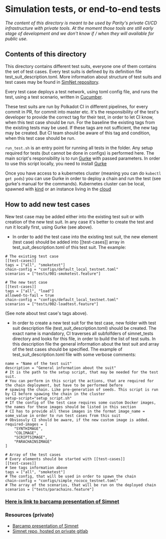 # Simulation tests, or end-to-end tests

_The content of this directory is meant to be used by Parity's private CI/CD
infrastructure with private tools. At the moment those tools are still early
stage of development and we don't know if / when they will available for
public use._

## Contents of this directory

This directory contains different test suits, everyone one of them contains the set of test cases.
Every test suits is defined by its definition file test_suit_description.toml. More information about
structure of test suits and test cases may be found in [SimNet repository](https://gitlab.parity.io/parity/simnet/-/tree/master/ci_helper).

Every test case deploys a test network, using toml config file, and runs the test,
using a test scenario, written in [Cucumber](https://cucumber.io/).

These test suits are run by Polkadot CI in different pipelines, for every commit in PR, for commit into master etc.
It's the responsibility of the test's developer to provide the correct tag for their test, in order to let CI know, when
this test case should be run. For the baseline the existing tags from the existing tests may be used. If these tags are not
sufficient, the new tag may be created. But CI team should be aware of this tag and condition, when this test case should be run.

`run_test.sh` is an entry point for running all tests in the folder.
Any setup required for tests (but cannot be done in configs) is performed
here. The main script's responsibility is to run [Gurke][gurke]
with passed parameters.
In order to use this script locally, you need to install
[Gurke][gurke]

Once you have access to a kubernetes cluster (meaning you can do `kubectl get pods`)
you can use Gurke in order to deploy a chain and run the test (see gurke's manual for the commands).
Kubernetes cluster can be local, spawned with
[kind](https://kind.sigs.k8s.io/docs/user/quick-start/#installation)
or an instance living in the
[cloud](https://github.com/paritytech/gurke/blob/main/docs/How-to-setup-access-to-gke-k8s-cluster.md)

## How to add new test cases
New test case may be added either into the existing test suit or with creation of the new test suit.
In any case it's better to create the test and run it locally first, using Gurke (see above).
- In order to add the test case into the existing test suit, the new element (test case) should be added into [[test-cases]] array in test_suit_description.toml of this test suit. The example:

```
# The existing test case
[[test-cases]]
tags = ["all", "smoketest"]
chain-config = "configs/default_local_testnet.toml"
scenarios = ["tests/001-smoketest.feature"]

# The new test case
[[test-cases]]
tags = ["all", "load"]
allowed-to-fail = true
chain-config = "configs/default_local_testnet.toml"
scenarios = ["tests/002-loadtest.feature"]
```
(See note about test case's tags above).

- In order to create a new test suit for the test case, new folder with test suit description file (test_suit_description.toml) should be created. The exact name is mandatory, CI traverses all subfolfders of simnet_tests directory and looks for this file, in order to build the list of test suits. In this description file the general information about the test suit and array of the test cases should be specified. The example of test_suit_description.toml file with some verbose comments:
```
name = "Name of the test suit"
description = "General information about the suit"
# It is the path to the setup script, that may be needed for the test suit.
# You can perform in this script the actions, that are required for the chain deployment, but have to be performed before
# spawing the chain. Like pre-generation of seeds. This script is run by CI before spawing the chain in the cluster
setup-script="setup_script.sh"
# If the config of the test case requires some custom Docker images, the names for these images should be listed in this section
# CI has to provide all these images in the format image_name = some_value in order to run test cases from this suit
# Obviosuly CI should be aware, if the new custom image is added.
required-images = [
	"SYNTHIMAGE",
	"COLIMAGE",
	"SCRIPTSIMAGE",
	"PARACHAINSIMAGE"
]

# Array of the test cases
# Every elements should be started with [[test-cases]]
[[test-cases]]
# See tags information above
tags = ["all", "smoketest"]
# The config, that will be used in order to spawn the chain
chain-config = "configs/simple_rococo_testnet.toml"
# The array of the scenarios, that will be run on the deployed chain
scenarios = ["tests/parachains.feature"]
```

### [Here is link to barcamp presentation of Simnet](https://www.crowdcast.io/e/ph49xu01)

### Resources (private)

* [Barcamp presentation of Simnet](https://www.crowdcast.io/e/ph49xu01)
* [Simnet repo, hosted on private gitlab](https://gitlab.parity.io/parity/simnet/-/tree/master)


[gurke]: https://github.com/paritytech/gurke
